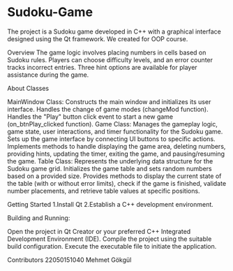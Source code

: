 # Sudoku-Game
The project is a Sudoku game developed in C++ with a graphical interface designed using the Qt framework. We created for OOP course.

Overview
The game logic involves placing numbers in cells based on Sudoku rules. Players can choose difficulty levels, and an error counter tracks incorrect entries. Three hint options are available for player assistance during the game.

About Classes

MainWindow Class:
Constructs the main window and initializes its user interface.
Handles the change of game modes (changeMod function).
Handles the "Play" button click event to start a new game (on_btnPlay_clicked function).
Game Class:
Manages the gameplay logic, game state, user interactions, and timer functionality for the Sudoku game.
Sets up the game interface by connecting UI buttons to specific actions.
Implements methods to handle displaying the game area, deleting numbers, providing hints, updating the timer, exiting the game, and pausing/resuming the game.
Table Class:
Represents the underlying data structure for the Sudoku game grid.
Initializes the game table and sets random numbers based on a provided size.
Provides methods to display the current state of the table (with or without error limits), check if the game is finished, validate number placements, and retrieve table values at specific positions.

Getting Started
1.Install Qt 
2.Establish a C++ development environment.

Building and Running:

Open the project in Qt Creator or your preferred C++ Integrated Development Environment (IDE).
Compile the project using the suitable build configuration.
Execute the executable file to initiate the application.

Contributors
22050151040 Mehmet Gökgül 

